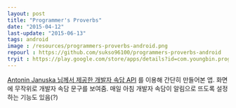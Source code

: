 ```yaml
---
layout: post
title: "Programmer's Proverbs"
date: "2015-04-12"
last-update: "2015-06-13"
tags: android
image : /resources/programmers-proverbs-android.png
repourl : https://github.com/sukso96100/programmers-proverbs-android
tryit : https://play.google.com/store/apps/details?id=com.youngbin.programmers.proverbs
---
```


[Antonin Januska 님께서 제공한 개발자 속담 API](https://github.com/AntJanus/programmers-proverbs) 를 이용해 간단히 만들어본 앱.
화면에 무작위로 개발자 속담 문구를 보여줌. 매일 아침 개발자 속담이 알림으로 뜨도록 설정하는 기능도 있음(?)
